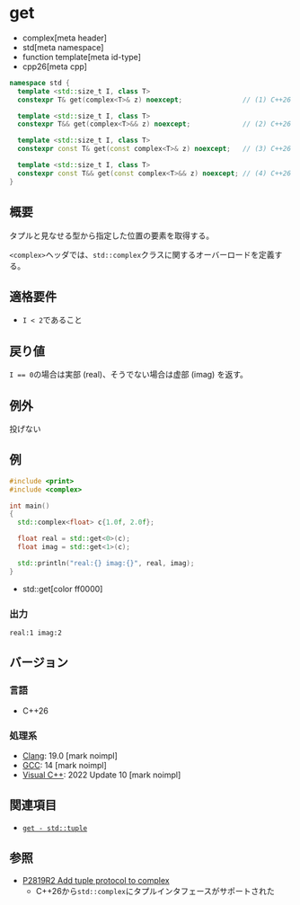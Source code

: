 # get
* complex[meta header]
* std[meta namespace]
* function template[meta id-type]
* cpp26[meta cpp]

```cpp
namespace std {
  template <std::size_t I, class T>
  constexpr T& get(complex<T>& z) noexcept;               // (1) C++26

  template <std::size_t I, class T>
  constexpr T&& get(complex<T>&& z) noexcept;             // (2) C++26

  template <std::size_t I, class T>
  constexpr const T& get(const complex<T>& z) noexcept;   // (3) C++26

  template <std::size_t I, class T>
  constexpr const T&& get(const complex<T>&& z) noexcept; // (4) C++26
}
```

## 概要
タプルと見なせる型から指定した位置の要素を取得する。

`<complex>`ヘッダでは、`std::complex`クラスに関するオーバーロードを定義する。


## 適格要件
- `I < 2`であること


## 戻り値
`I == 0`の場合は実部 (real)、そうでない場合は虚部 (imag) を返す。


## 例外
投げない


## 例
```cpp example
#include <print>
#include <complex>

int main()
{
  std::complex<float> c{1.0f, 2.0f};

  float real = std::get<0>(c);
  float imag = std::get<1>(c);

  std::println("real:{} imag:{}", real, imag);
}
```
* std::get[color ff0000]


### 出力
```
real:1 imag:2
```


## バージョン
### 言語
- C++26

### 処理系
- [Clang](/implementation.md#clang): 19.0 [mark noimpl]
- [GCC](/implementation.md#gcc): 14 [mark noimpl]
- [Visual C++](/implementation.md#visual_cpp): 2022 Update 10 [mark noimpl]


## 関連項目
- [`get - std::tuple`](/reference/tuple/tuple/get.md)


## 参照
- [P2819R2 Add tuple protocol to complex](https://open-std.org/jtc1/sc22/wg21/docs/papers/2023/p2819r2.pdf)
    - C++26から`std::complex`にタプルインタフェースがサポートされた
